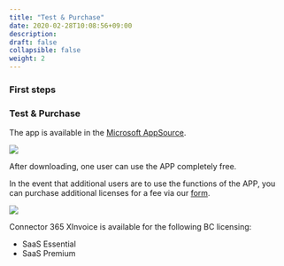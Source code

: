 ```yaml
---
title: "Test & Purchase"
date: 2020-02-28T10:08:56+09:00
description: 
draft: false
collapsible: false
weight: 2
---
```

### First steps

### Test & Purchase

The app is available in the [Microsoft AppSource](https://appsource.microsoft.com/de-de/product/dynamics-365-business-central/PUBID.belwaregmbh2|AID.mailattachmentsplus|PAPPID.bedbabd4-3c73-482d-b8f5-1813e5a2493c?tab=Overview).

![](images/apps/attachmentstore.PNG)

After downloading, one user can use the APP completely free.

In the event that additional users are to use the functions of the APP, you can purchase additional licenses for a fee via our [form](https://forms.office.com/Pages/ResponsePage.aspx?id=wbg8p1B5wk60E37fEWJ6gK10RbLPyuxOs2bKXXZxm8JUNlZYRkRDRVRDM0hFVlBRNlNVT0pKWktWSy4u).

![](images/apps/attachmentforms.PNG)
 
Connector 365 XInvoice is available for the following BC licensing:

- SaaS Essential
- SaaS Premium


